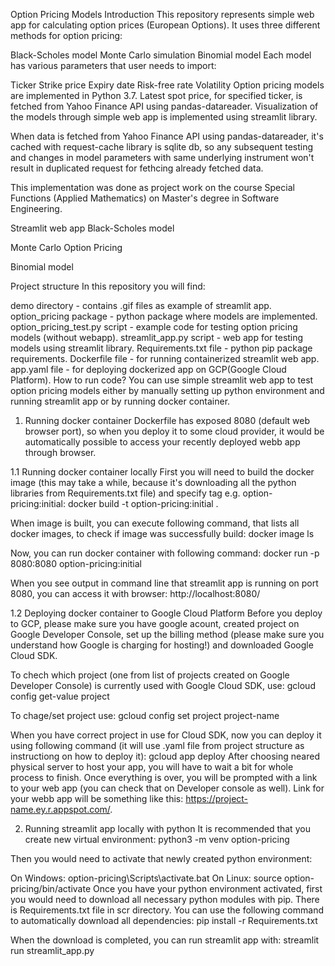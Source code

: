 Option Pricing Models
Introduction
This repository represents simple web app for calculating option prices (European Options). It uses three different methods for option pricing:

Black-Scholes model
Monte Carlo simulation
Binomial model
Each model has various parameters that user needs to import:

Ticker
Strike price
Expiry date
Risk-free rate
Volatility
Option pricing models are implemented in Python 3.7. Latest spot price, for specified ticker, is fetched from Yahoo Finance API using pandas-datareader. Visualization of the models through simple web app is implemented using streamlit library.

When data is fetched from Yahoo Finance API using pandas-datareader, it's cached with request-cache library is sqlite db, so any subsequent testing and changes in model parameters with same underlying instrument won't result in duplicated request for fethcing already fetched data.

This implementation was done as project work on the course Special Functions (Applied Mathematics) on Master's degree in Software Engineering.

Streamlit web app
Black-Scholes model


Monte Carlo Option Pricing


Binomial model


Project structure
In this repository you will find:

demo directory - contains .gif files as example of streamlit app.
option_pricing package - python package where models are implemented.
option_pricing_test.py script - example code for testing option pricing models (without webapp).
streamlit_app.py script - web app for testing models using streamlit library.
Requirements.txt file - python pip package requirements.
Dockerfile file - for running containerized streamlit web app.
app.yaml file - for deploying dockerized app on GCP(Google Cloud Platform).
How to run code?
You can use simple streamlit web app to test option pricing models either by manually setting up python environment and running streamlit app or by running docker container.

1. Running docker container
Dockerfile has exposed 8080 (default web browser port), so when you deploy it to some cloud provider, it would be automatically possible to access your recently deployed webb app through browser.

1.1 Running docker container locally
First you will need to build the docker image (this may take a while, because it's downloading all the python libraries from Requirements.txt file) and specify tag e.g. option-pricing:initial:
docker build -t option-pricing:initial .

When image is built, you can execute following command, that lists all docker images, to check if image was successfully build:
docker image ls

Now, you can run docker container with following command:
docker run -p 8080:8080 option-pricing:initial

When you see output in command line that streamlit app is running on port 8080, you can access it with browser:
http://localhost:8080/

1.2 Deploying docker container to Google Cloud Platform
Before you deploy to GCP, please make sure you have google acount, created project on Google Developer Console, set up the billing method (please make sure you understand how Google is charging for hosting!) and downloaded Google Cloud SDK.

To chech which project (one from list of projects created on Google Developer Console) is currently used with Google Cloud SDK, use:
gcloud config get-value project

To chage/set project use:
gcloud config set project project-name

When you have correct project in use for Cloud SDK, now you can deploy it using following command (it will use .yaml file from project structure as instructiong on how to deploy it):
gcloud app deploy
After choosing neared physical server to host your app, you will have to wait a bit for whole process to finish. Once everything is over, you will be prompted with a link to your web app (you can check that on Developer console as well).
Link for your webb app will be something like this: https://project-name.ey.r.appspot.com/.

2. Running streamlit app locally with python
It is recommended that you create new virtual environment: python3 -m venv option-pricing

Then you would need to activate that newly created python environment:

On Windows: option-pricing\Scripts\activate.bat
On Linux: source option-pricing/bin/activate
Once you have your python environment activated, first you would need to download all necessary python modules with pip. There is Requirements.txt file in scr directory. You can use the following command to automatically download all dependencies: pip install -r Requirements.txt

When the download is completed, you can run streamlit app with: streamlit run streamlit_app.py
